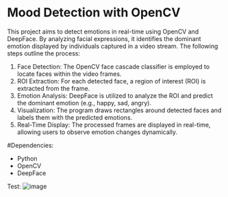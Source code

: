 # Mood Detection with OpenCV
This project aims to detect emotions in real-time using OpenCV and DeepFace. By analyzing facial expressions, it identifies the dominant emotion displayed by individuals captured in a video stream. The following steps outline the process:

1. Face Detection: The OpenCV face cascade classifier is employed to locate faces within the video frames.
2. ROI Extraction: For each detected face, a region of interest (ROI) is extracted from the frame.
3. Emotion Analysis: DeepFace is utilized to analyze the ROI and predict the dominant emotion (e.g., happy, sad, angry).
4. Visualization: The program draws rectangles around detected faces and labels them with the predicted emotions.
5. Real-Time Display: The processed frames are displayed in real-time, allowing users to observe emotion changes dynamically.

#Dependencies:
- Python
- OpenCV
- DeepFace

Test:
![image](https://github.com/miguelzzzzzzzz/Mood-Detection-with-OpenCV/assets/120352678/082f4137-fa10-43be-b8de-03bb44566b54)
